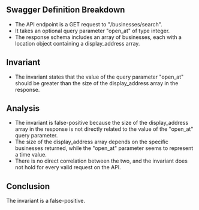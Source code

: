 ## Swagger Definition Breakdown
- The API endpoint is a GET request to "/businesses/search".
- It takes an optional query parameter "open_at" of type integer.
- The response schema includes an array of businesses, each with a location object containing a display_address array.

## Invariant
- The invariant states that the value of the query parameter "open_at" should be greater than the size of the display_address array in the response.

## Analysis
- The invariant is false-positive because the size of the display_address array in the response is not directly related to the value of the "open_at" query parameter.
- The size of the display_address array depends on the specific businesses returned, while the "open_at" parameter seems to represent a time value.
- There is no direct correlation between the two, and the invariant does not hold for every valid request on the API.

## Conclusion
The invariant is a false-positive.
